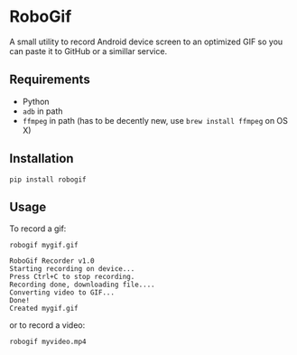 # RoboGif

A small utility to record Android device screen to an optimized GIF so you can paste it to GitHub or a simillar service.

## Requirements

* Python
* `adb` in path
* `ffmpeg` in path (has to be decently new, use `brew install ffmpeg` on OS X)

## Installation

```
pip install robogif
```

## Usage

To record a gif:

```
robogif mygif.gif

RoboGif Recorder v1.0
Starting recording on device...
Press Ctrl+C to stop recording.
Recording done, downloading file....
Converting video to GIF...
Done!
Created mygif.gif

```

or to record a video:

```
robogif myvideo.mp4
```
